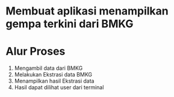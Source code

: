 # Membuat aplikasi menampilkan gempa terkini dari BMKG

# Alur Proses
1. Mengambil data dari BMKG
2. Melakukan Ekstrasi data BMKG
3. Menampilkan hasil Ekstrasi data
4. Hasil dapat dilihat user dari terminal